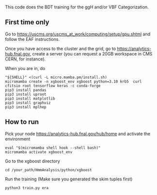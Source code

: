 This code does the BDT training for the ggH and/or VBF Categorization.

## First time only

Go to https://uscms.org/uscms_at_work/computing/setup/gpu.shtml and follow the EAF instructions.

Once you have access to the cluster and the grid, go to https://analytics-hub.fnal.gov, create a server (you can request a 20GB workspace in CMS CERN, for instance).

When you are in, do
```
"${SHELL}" <(curl -L micro.mamba.pm/install.sh)
micromamba create -n xgboost_env xgboost python=3.10 krb5  curl cfitsio root tensorflow keras -c conda-forge
pip3 install pandas 
pip3 install uproot
pip3 install matplotlib
pip3 install graphviz
pip3 install mplhep

```

## How to run

Pick your node https://analytics-hub.fnal.gov/hub/home and activate the environment
```
eval "$(micromamba shell hook --shell bash)"
micromamba activate xgboost_env
```

Go to the xgboost directory
```
cd /your_path/HmmAnalysis/python/xgboost
```

Run the training (Make sure you generated the skim tuples first)
```
python3 train.py era
```
